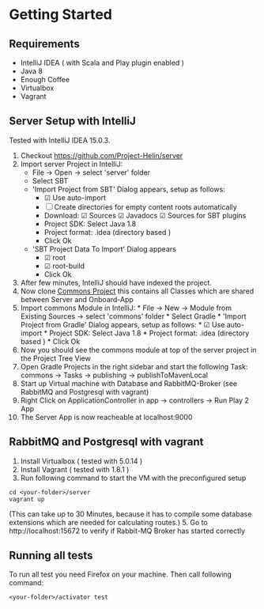 # Getting Started

## Requirements
* IntelliJ IDEA ( with Scala and Play plugin enabled )
* Java 8
* Enough Coffee 
* Virtualbox 
* Vagrant

## Server Setup with IntelliJ
Tested with IntelliJ IDEA 15.0.3.

1. Checkout https://github.com/Project-Helin/server
2. Import server Project in IntelliJ: 
    * File -> Open -> select 'server' folder
    * Select SBT
    * 'Import Project from SBT' Dialog appears, setup as follows:
        * ☑ Use auto-import
        * ☐ Create directories for empty content roots automatically
        * Download: ☑ Sources ☑ Javadocs ☑ Sources for SBT plugins
        * Project SDK: Select Java 1.8
        * Project format: .idea (directory based )
        * Click Ok
    * 'SBT Project Data To Import' Dialog appears
        * ☑ root
        * ☑ root-build
        * Click Ok
3. After few minutes, IntelliJ should have indexed the project.
4. Now clone [Commons Project](https://github.com/Project-Helin/commons) this contains all Classes which are shared between Server and Onboard-App
5. Import commons Module in IntelliJ: 
       * File -> New -> Module from Existing Sources -> select 'commons' folder
       * Select Gradle
       * 'Import Project from Gradle' Dialog appears, setup as follows:
           * ☑ Use auto-import
           * Project SDK: Select Java 1.8
           * Project format: .idea (directory based )
           * Click Ok  
6. Now you should see the commons module at top of the server project in the Project Tree View   
7. Open Gradle Projects in the right sidebar and start the following Task: commons -> Tasks -> publishing -> publishToMavenLocal
8. Start up Virtual machine with Database and RabbitMQ-Broker (see RabbitMQ and Postgresql with vagrant)
9. Right Click on ApplicationController in app -> controllers -> Run Play 2 App
10. The Server App is now reacheable at localhost:9000


## RabbitMQ and Postgresql with vagrant
1. Install Virtualbox ( tested with 5.0.14 )
2. Install Vagrant ( tested with 1.8.1 )
3. Run following command to start the VM with the preconfigured setup
 ```
 cd <your-folder>/server
 vagrant up
 ```
 (This can take up to 30 Minutes, because it has to compile some database extensions
 which are needed for calculating routes.)
5. Go to http://localhost:15672 to verify if Rabbit-MQ Broker has started correctly

## Running all tests
To run all test you need Firefox on your machine. Then call following command:
 ```
 <your-folder>/activator test
 ```


